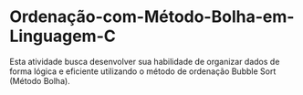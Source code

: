 # Ordenação-com-Método-Bolha-em-Linguagem-C
Esta atividade busca desenvolver sua habilidade de organizar dados  de forma lógica e eficiente utilizando o método de ordenação Bubble  Sort (Método Bolha). 
